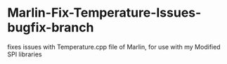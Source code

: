 # Marlin-Fix-Temperature-Issues-bugfix-branch
fixes issues with Temperature.cpp file of Marlin, for use with my Modified SPI libraries
